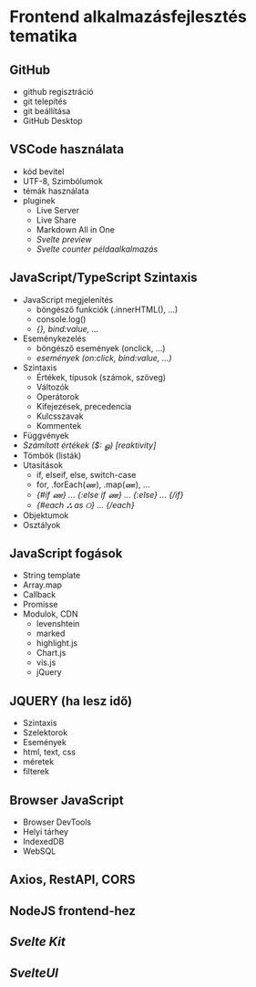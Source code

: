 # Frontend alkalmazásfejlesztés tematika

## GitHub

- github regisztráció
- git telepítés
- git beállítása
- GitHub Desktop

## VSCode használata

- kód bevitel
- UTF-8, Szimbólumok
- témák használata
- pluginek
  - Live Server
  - Live Share
  - Markdown All in One
  - _Svelte preview_
  - _Svelte counter példaalkalmazás_

## JavaScript/TypeScript Szintaxis

- JavaScript megjelenítés
  - böngésző funkciók (.innerHTML(), ...)
  - console.log()
  - _{}, bind:value, ..._
- Eseménykezelés
  - böngésző események (onclick, ...)
  - _események (on:click, bind:value, ...)_
- Szintaxis
  - Értékek, típusok (számok, szöveg)
  - Változók
  - Operátorok
  - Kifejezések, precedencia
  - Kulcsszavak
  - Kommentek
- Függvények
- _Számított értékek ($: ௐ) [reaktivity]_
- Tömbök (listák)
- Utasítások
  - if, elseif, else, switch-case
  - for, .forEach(ண), .map(ண), ...
  - _{#if ண} ... {:else if ண} ... {:else} ... {/if}_
  - _{#each ஃ as ୦} ... {/each}_
- Objektumok
- Osztályok

## JavaScript fogások

- String template
- Array.map
- Callback
- Promisse
- Modulok, CDN
  - levenshtein
  - marked
  - highlight.js
  - Chart.js
  - vis.js
  - jQuery

## JQUERY (ha lesz idő)

- Szintaxis
- Szelektorok
- Események
- html, text, css
- méretek
- filterek

## Browser JavaScript

- Browser DevTools
- Helyi tárhey
- IndexedDB
- WebSQL

## Axios, RestAPI, CORS

## NodeJS frontend-hez

## _Svelte Kit_

## _SvelteUI_
